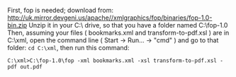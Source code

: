 First, fop is needed; download from: http://uk.mirror.devgeni.us/apache//xmlgraphics/fop/binaries/fop-1.0-bin.zip
Unzip it in your C:\ drive, so that you have a folder named C:\fop-1.0
Then, assuming your files ( bookmarks.xml and transform-to-pdf.xsl ) are in C:\xml, open the command line
( Start -> Run... -> "cmd" ) and go to that folder: `cd C:\xml`, then run this command:

`C:\xml>C:\fop-1.0\fop -xml bookmarks.xml -xsl transform-to-pdf.xsl -pdf out.pdf`
